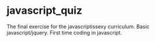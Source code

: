 # javascript_quiz
The final exercise for the javascriptissexy curriculum. Basic javascript/jquery. First time coding in javascript.
